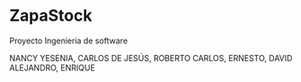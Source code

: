 # ZapaStock

Proyecto Ingenieria de software

NANCY YESENIA, CARLOS DE JESÚS, ROBERTO CARLOS, ERNESTO, DAVID ALEJANDRO, ENRIQUE
